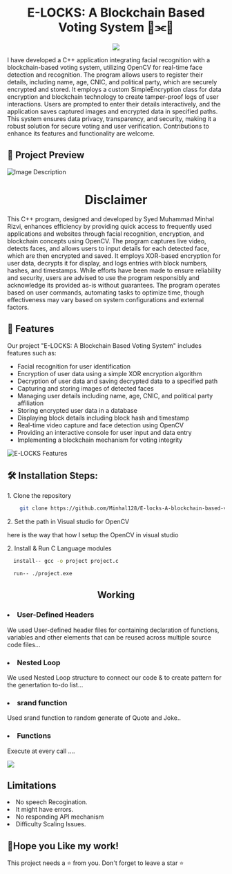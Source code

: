 <h1 align="center" id="title">E-LOCKS: A Blockchain Based Voting System 🧊⫘🧊</h1>


<p align="center"><img src="https://socialify.git.ci/Minhal128/E-locks-A-blockchain-based-voting-system/image?font=Bitter&forks=1&language=1&logo=https%3A%2F%2Fwww.antiersolutions.com%2Fwp-content%2Fuploads%2F2023%2F04%2FGroup-83351.png&name=1&owner=1&pattern=Solid&pulls=1&stargazers=1&theme=Light"></p>

<p>
I have developed a C++ application integrating facial recognition with a blockchain-based voting system, utilizing OpenCV for real-time face detection and recognition. The program allows users to register their details, including name, age, CNIC, and political party, which are securely encrypted and stored. It employs a custom SimpleEncryption class for data encryption and blockchain technology to create tamper-proof logs of user interactions. Users are prompted to enter their details interactively, and the application saves captured images and encrypted data in specified paths. This system ensures data privacy, transparency, and security, making it a robust solution for secure voting and user verification. Contributions to enhance its features and functionality are welcome.<p/> 


<h2>🔎 Project Preview</h2>


<img src="https://imgur.com/9fug4qX.jpg" alt="Image Description">

<h1 align="center" id="title">Disclaimer</h1>
<p>This C++ program, designed and developed by Syed Muhammad Minhal Rizvi, enhances efficiency by providing quick access to frequently used applications and websites through facial recognition, encryption, and blockchain concepts using OpenCV. The program captures live video, detects faces, and allows users to input details for each detected face, which are then encrypted and saved. It employs XOR-based encryption for user data, decrypts it for display, and logs entries with block numbers, hashes, and timestamps. While efforts have been made to ensure reliability and security, users are advised to use the program responsibly and acknowledge its provided as-is without guarantees. The program operates based on user commands, automating tasks to optimize time, though effectiveness may vary based on system configurations and external factors.</p>
<h2>🧐 Features</h2>

Our project "E-LOCKS: A Blockchain Based Voting System" includes features such as:
<ul>
  <li>Facial recognition for user identification</li>
  <li>Encryption of user data using a simple XOR encryption algorithm</li>
  <li>Decryption of user data and saving decrypted data to a specified path</li>
  <li>Capturing and storing images of detected faces</li>
  <li>Managing user details including name, age, CNIC, and political party affiliation</li>
  <li>Storing encrypted user data in a database</li>
  <li>Displaying block details including block hash and timestamp</li>
  <li>Real-time video capture and face detection using OpenCV</li>
  <li>Providing an interactive console for user input and data entry</li>
  <li>Implementing a blockchain mechanism for voting integrity</li>
</ul>
<img src="https://imgur.com/HLRAiHp.jpg" alt="E-LOCKS Features">

  
<h2>🛠 Installation Steps:</h2>

<p>1. Clone the repository</p>

```bash
    git clone https://github.com/Minhal128/E-locks-A-blockchain-based-voting-system.git
```
<p>2. Set the path in Visual studio for OpenCV </p>
here is the way that how I setup the OpenCV in visual studio 

<p>2. Install & Run C Language modules</p>

```bash
  install-- gcc -o project project.c
```

```bash
  run-- ./project.exe
```

<h2 align="center">Working </h2>
<p>
<h3><li>User-Defined Headers</li></h3>

We used User-defined header files for containing declaration of functions, variables and other elements that can be reused across multiple source code files...</p>
<h3><li>Nested Loop</li></h3>

We used Nested Loop structure to connect our code & to create pattern for the genertation to-do list...
</p>
<h3><li>srand function</li></h3>

Used srand function to random generate of Quote and Joke..</p>
<h3><li>Functions</li></h3>

Execute at every call  ....</p>

<img src ="https://imgur.com/xErJIPG.jpg">
<h2>Limitations</h2>
<li>No speech Recogination.</li>
<li> It might have errors.</li>
<li>No responding API mechanism</li>
<li>Difficulty Scaling Issues.</li>

<p>
<h2>💖Hope you Like my work!</h2>

This project needs a ⭐ from you. Don't forget to leave a star ⭐
